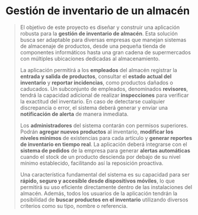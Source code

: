 # Gestión de inventario de un almacén

> El objetivo de este proyecto es diseñar y construir una aplicación robusta para la **gestión de inventario de almacén**. Esta solución busca ser adaptable para diversas empresas que manejan sistemas de almacenaje de productos, desde una pequeña tienda de componentes informáticos hasta una gran cadena de supermercados con múltiples ubicaciones dedicadas al almacenamiento.
> 
> La aplicación permitirá a los **empleados** del almacén registrar la **entrada y salida de productos**, consultar el **estado actual del inventario** y **reportar incidencias**, como productos dañados o caducados. Un subconjunto de empleados, denominados **revisores**, tendrá la capacidad adicional de realizar **inspecciones** para verificar la exactitud del inventario. En caso de detectarse cualquier discrepancia o error, el sistema deberá generar y enviar una **notificación de alerta** de manera inmediata.
> 
> Los **administradores** del sistema contarán con permisos superiores. Podrán **agregar nuevos productos** al inventario, **modificar los niveles mínimos** de existencias para cada artículo y **generar reportes de inventario en tiempo real**. La aplicación deberá integrarse con el **sistema de pedidos** de la empresa para generar **alertas automáticas** cuando el stock de un producto descienda por debajo de su nivel mínimo establecido, facilitando así la reposición proactiva.
>
> Una característica fundamental del sistema es su capacidad para ser **rápido, seguro y accesible desde dispositivos móviles**, lo que permitirá su uso eficiente directamente dentro de las instalaciones del almacén. Además, todos los usuarios de la aplicación tendrán la posibilidad de **buscar productos en el inventario** utilizando diversos criterios como su tipo, nombre o referencia.
